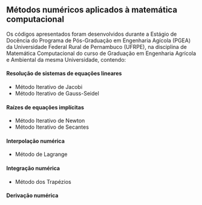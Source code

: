 ## Métodos numéricos aplicados à matemática computacional

Os códigos apresentados foram desenvolvidos durante a Estágio de Docência do Programa de  Pós-Graduação em Engenharia Agícola (PGEA) da Universidade Federal Rural de Pernambuco (UFRPE), na disciplina de Matemática Computacional do curso de Graduação em Engenharia Agrícola e Ambiental da mesma Universidade, contendo:

#### Resolução de sistemas de equações lineares  
- Método Iterativo de Jacobi  
- Método Iterativo de Gauss-Seidel  
#### Raízes de equações implícitas  
- Método Iterativo de Newton  
- Método Iterativo de Secantes
#### Interpolação numérica
- Método de Lagrange
#### Integração numérica
- Método dos Trapézios
#### Derivação numérica
